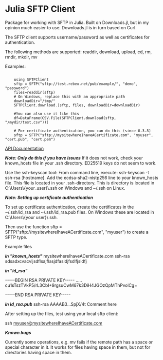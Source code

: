 # Julia SFTP Client 
Package for working with SFTP in Julia. Built on Downloads.jl, but in my opinion much easier to use. Downloads.jl is in turn based on Curl. 

The SFTP client supports username/password as well as certificates for authentication. 

The following methods are supported: readdir, download, upload, cd, rm, rmdir, mkdir, mv


Examples:
```

    using SFTPClient
    sftp = SFTP("sftp://test.rebex.net/pub/example/", "demo", "password")
    files=readdir(sftp)
    # On Windows, replace this with an appropriate path
    downloadDir="/tmp/"
    SFTPClient.download.(sftp, files, downloadDir=downloadDir)

```
   
  
    
```
    #You can also use it like this
    df=DataFrame(CSV.File(SFTPClient.download(sftp, "/mydir/test.csv")))

    # For certificate authentication, you can do this (since 0.3.8)
    sftp = SFTP("sftp://mysitewhereIhaveACertificate.com", "myuser", "cert.pub", "cert.pem")

```

[API Documentation](https://stensmo.github.io/SFTPClient.jl/stable/)

___Note: Only do this if you have issues___
If it does not work, check your known_hosts file in your .ssh directory. ED25519 keys do not seem to work.

Use the ssh-keyscan tool: From command line, execute: ssh-keyscan -t ssh-rsa [hostname]. Add the ecdsa-sha2-nistp256 line to your known_hosts file. This file is located in your .ssh-directory. This is directory is located in C:\Users\\{your_user}\\.ssh on Windows and ~/.ssh on Linux.



___Note: Setting up certificate authentication___

To set up certificate authentication, create the certificates in the ~/.ssh/id_rsa and ~/.ssh/id_rsa.pub files. On Windows these are located in C:\Users\\{your user}\\.ssh. 

Then use the function  sftp = SFTP("sftp://mysitewhereIhaveACertificate.com", "myuser") to create a SFTP type.

Example files

___in "known_hosts"___
mysitewhereIhaveACertificate.com ssh-rsa sdsadxcvacvljsdflsajflasjdfasldjfsdlfjsldfj

___in "id_rsa"___

-----BEGIN RSA PRIVATE KEY-----
.....
cu1sTszTVkP5/rL3CbI+9rgsuCwM67k3DiH4JGOzQpMThPvolCg=

-----END RSA PRIVATE KEY-----

___in id_rsa.pub___
ssh-rsa AAAAB3...SpjX/4t Comment here

After setting up the files, test using your local sftp client:

ssh myuser@mysitewhereIhaveACertificate.com

___Known bugs___

Currently some operations, e.g. mv fails if the remote path has a space or special character in it. It works for files having space in them, but not for directories having space in them. 


